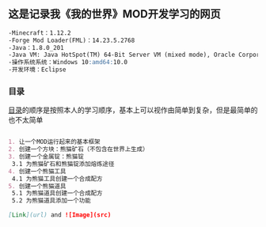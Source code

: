 ## 这是记录我《我的世界》MOD开发学习的网页
```markdown
-Minecraft：1.12.2
-Forge Mod Loader(FML)：14.23.5.2768
-Java：1.8.0_201
-Java VM: Java HotSpot(TM) 64-Bit Server VM (mixed mode), Oracle Corporation
-操作系统系统：Windows 10:amd64:10.0
-开发环境：Eclipse
```
### 目录

[目录](](https://github.com/SingleBone/Egod-MC/chapter/))的顺序是按照本人的学习顺序，基本上可以视作由简单到复杂，但是最简单的也不太简单

```markdown

1. 让一个MOD运行起来的基本框架
2. 创建一个方块：熊猫矿石（不包含在世界上生成）
3. 创建一个金属锭：熊猫锭
 3.1 为熊猫矿石和熊猫锭添加熔炼途径
4. 创建一个熊猫工具
 4.1 为熊猫工具创建一个合成配方
5. 创建一个熊猫道具
 5.1 为熊猫道具创建一个合成配方
 5.2 为熊猫道具添加一个功能

[Link](url) and ![Image](src)
```


